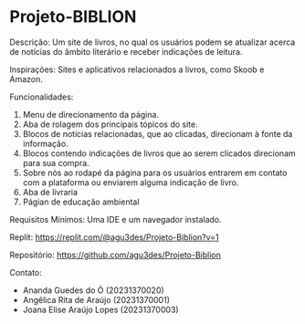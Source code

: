 # Projeto-BIBLION

Descrição:
Um site de livros, no qual os usuários podem se atualizar acerca de notícias do âmbito literário e receber indicações de leitura.

Inspirações: 
Sites e aplicativos relacionados a livros, como Skoob e Amazon.

Funcionalidades: 
1. Menu de direcionamento da página.
2. Aba de rolagem dos principais tópicos do site.
3. Blocos de notícias relacionadas, que ao clicadas, direcionam à fonte da informação.
4. Blocos contendo indicações de livros que ao serem clicados direcionam para sua compra.
5. Sobre nós ao rodapé da página para os usuários entrarem em contato com a plataforma ou enviarem alguma indicação de livro.
6. Aba de livraria
7. Págian de educação ambiental

Requisitos Mínimos:
Uma IDE e um navegador instalado.

Replit:
https://replit.com/@agu3des/Projeto-Biblion?v=1

Repositório:
https://github.com/agu3des/Projeto-Biblion

Contato:
- Ananda Guedes do Ó (20231370020)
- Angêlica Rita de Araújo (20231370001)
- Joana Elise Araújo Lopes (20231370003)
